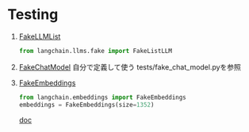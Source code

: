# Testing


1. [FakeLLMList](https://github.com/langchain-ai/langchain/blob/ca7da8f7ef9bc7a613ff07279c4603cad5fd175a/libs/community/langchain_community/llms/fake.py#L14)
    ```py
    from langchain.llms.fake import FakeListLLM
    ```
1. [FakeChatModel](https://github.com/langchain-ai/langchain/blob/ca7da8f7ef9bc7a613ff07279c4603cad5fd175a/libs/langchain/tests/unit_tests/llms/fake_chat_model.py#L14)
    自分で定義して使う
    tests/fake_chat_model.pyを参照
1. [FakeEmbeddings](https://github.com/langchain-ai/langchain/blob/ca7da8f7ef9bc7a613ff07279c4603cad5fd175a/libs/community/langchain_community/embeddings/fake.py#L9)
    ```py
    from langchain.embeddings import FakeEmbeddings
    embeddings = FakeEmbeddings(size=1352)
    ```

    [doc](https://python.langchain.com/docs/integrations/text_embedding/fake)
